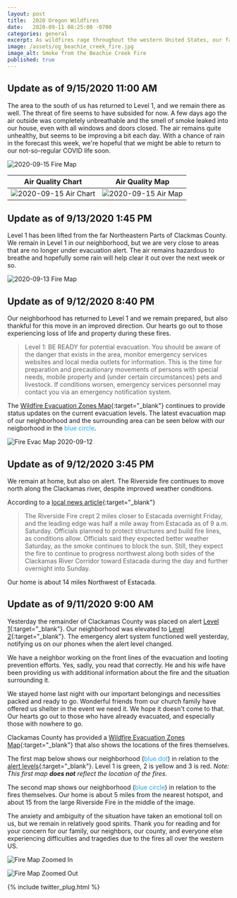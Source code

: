 ```yaml
---
layout: post
title:  2020 Oregon Wildfires
date:   2020-09-11 08:25:00 -0700
categories: general
excerpt: As wildfires rage throughout the western United States, our family finds ourselves a few miles from some of the fires in Oregon.
image: /assets/og_beachie_creek_fire.jpg
image_alt: Smoke from the Beachie Creek Fire
published: true
---
```


<a id="latest"></a>

## Update as of 9/15/2020 11:00 AM

The area to the south of us has returned to Level 1, and we remain there as well. The threat of fire seems to have subsided for now. A few days ago the air outside was completely unbreathable and the smell of smoke leaked into our house, even with all windows and doors closed. The air remains quite unhealthy, but seems to be improving a bit each day. With a chance of rain in the forecast this week, we're hopeful that we might be able to return to our not-so-regular COVID life soon.

![2020-09-15 Fire Map](/assets/2020-09-15-fire-map.png)

| Air Quality Chart | Air Quality Map |
|-|-|
| ![2020-09-15 Air Chart](/assets/2020-09-15-air-graph.png) | ![2020-09-15 Air Map](/assets/2020-09-15-air-map.png) |

## Update as of 9/13/2020 1:45 PM

Level 1 has been lifted from the far Northeastern Parts of Clackmas County. We remain in Level 1 in our neighborhood, but we are very close to areas that are no longer under evacuation alert. The air remains hazardous to breathe and hopefully some rain will help clear it out over the next week or so.

![2020-09-13 Fire Map](/assets/2020-09-13-fire-map.jpg)

## Update as of 9/12/2020 8:40 PM

Our neighborhood has returned to Level 1 and we remain prepared, but also thankful for this move in an improved direction. Our hearts go out to those experiencing loss of life and property during these fires.

> Level 1: BE READY for potential evacuation. You should be aware of the danger that exists in the area, monitor emergency services websites and local media outlets for information. This is the time for preparation and precautionary movements of persons with special needs, mobile property and (under certain circumstances) pets and livestock. If conditions worsen, emergency services personnel may contact you via an emergency notification system.

The [Wildfire Evacuation Zones Map](https://ccgis-mapservice.maps.arcgis.com/apps/webappviewer/index.html?id=fe0525732f1a4f679b75a5ccf1c84b30){:target="_blank"} continues to provide status updates on the current evacuation levels. The latest evacuation map of our neighborhood and the surrounding area can be seen below with our neigborhood in the <span style="color: #11AAFF">blue circle</span>.

![Fire Evac Map 2020-09-12](/assets/2020-09-12-wildfire-evac-map.jpg)

## Update as of 9/12/2020 3:45 PM

We remain at home, but also on alert. The Riverside fire continues to move north along the Clackamas river, despite improved weather conditions.

According to a [local news article](https://www.opb.org/article/2020/09/12/live-updates-oregon-northwest-wildfires/){:target="_blank"}

> The Riverside Fire crept 2 miles closer to Estacada overnight Friday, and the leading edge was half a mile away from Estacada as of 9 a.m. Saturday. Officials planned to protect structures and build fire lines, as conditions allow. Officials said they expected better weather Saturday, as the smoke continues to block the sun. Still, they expect the fire to continue to progress northwest along both sides of the Clackamas River Corridor toward Estacada during the day and further overnight into Sunday.

Our home is about 14 miles Northwest of Estacada.

## Update as of 9/11/2020 9:00 AM

Yesterday the remainder of Clackamas County was placed on alert [Level 1](https://www.clackamas.us/wildfires){:target="_blank"}. Our neighborhood was elevated to [Level 2](https://www.clackamas.us/wildfires){:target="_blank"}. The emergency alert system functioned well yesterday, notifying us on our phones when the alert level changed.

We have a neighbor working on the front lines of the evacuation and looting prevention efforts. Yes, sadly, you read that correctly. He and his wife have been providing us with additional information about the fire and the situation surrounding it.

We stayed home last night with our important belongings and necessities packed and ready to go. Wonderful friends from our church family have offered us shelter in the event we need it. We hope it doesn't come to that. Our hearts go out to those who have already evacuated, and especially those with nowhere to go.

Clackamas County has provided a [Wildfire Evacuation Zones Map](https://ccgis-mapservice.maps.arcgis.com/apps/webappviewer/index.html?id=fe0525732f1a4f679b75a5ccf1c84b30){:target="_blank"} that also shows the locations of the fires themselves.

The first map below shows our neighborhood (<span style="color: #11AAFF">blue dot</span>) in relation to the [alert levels](https://www.clackamas.us/wildfires){:target="_blank"}. Level 1 is green, 2 is yellow and 3 is red. *Note: This first map **does not** reflect the location of the fires.*

The second map shows our neighborhood (<span style="color: #11AAFF">blue circle</span>) in relation to the fires themselves. Our home is about 5 miles from the nearest hotspot, and about 15 from the large Riverside Fire in the middle of the image.

The anxiety and ambiguity of the situation have taken an emotional toll on us, but we remain in relatively good spirits. Thank you for reading and for your concern for our family, our neighbors, our county, and everyone else experiencing difficulties and tragedies due to the fires all over the western US.

![Fire Map Zoomed In](/assets/2020-09-11-wildfire-evac-map-zoom_in.jpg)

![Fire Map Zoomed Out](/assets/2020-09-11-wildfire-evac-map-wide-zoom.jpg)

{% include twitter_plug.html %}

